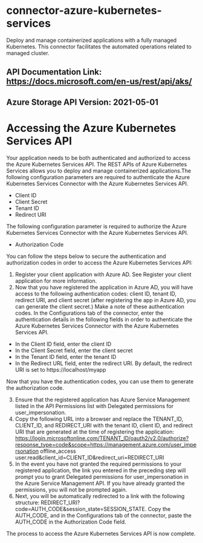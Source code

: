 # connector-azure-kubernetes-services

Deploy and manage containerized applications with a fully managed Kubernetes. This connector facilitates the automated operations related to managed cluster.

## API Documentation Link:  https://docs.microsoft.com/en-us/rest/api/aks/

## Azure Storage API Version: 2021-05-01

# Accessing the Azure Kubernetes Services API

Your application needs to be both authenticated and authorized to access the Azure Kubernetes Services API. The REST APIs of Azure Kubernetes Services allows you to deploy and manage containerized applications.The following configuration parameters are required to authenticate the Azure Kubernetes Services Connector with the Azure Kubernetes Services API.


*  Client ID
*  Client Secret
*  Tenant ID
*  Redirect URI

The following configuration parameter is required to authorize the Azure Kubernetes Services Connector with the Azure Kubernetes Services API.

* Authorization Code

You can follow the steps below to secure the authentication and authorization codes in order to access the Azure Kubernetes Services API:

1.    Register your client application with Azure AD. See Register your client application for more information.
2.    Now that you have registered the application in Azure AD, you will have access to the following authentication codes: client ID, tenant ID, redirect URI, and client secret (after registering the app in Azure AD, you can generate the client secret.) Make a note of these authentication codes. In the Configurations tab of the connector, enter the authentication details in the following fields in order to authenticate the Azure Kubernetes Services Connector with the Azure Kubernetes Services API.

* In the Client ID field, enter the client ID
* In the Client Secret field, enter the client secret
* In the Tenant ID field, enter the tenant ID
* In the Redirect URL field, enter the redirect URI. By default, the redirect URI is set to https://localhost/myapp

Now that you have the authentication codes, you can use them to generate the authorization code.

3.    Ensure that the registered application has Azure Service Management listed in the API Permissions list with Delegated permissions for user_impersonation.
4.    Copy the following URL into a browser and replace the TENANT_ID, CLIENT_ID, and REDIRECT_URI with the tenant ID, client ID, and redirect URI that are generated at the time of registering the application: https://login.microsoftonline.com/TENANT_ID/oauth2/v2.0/authorize?response_type=code&scope=https://management.azure.com/user_impersonation offline_access user.read&client_id=CLIENT_ID&redirect_uri=REDIRECT_URI
5.    In the event you have not granted the required permissions to your registered application, the link you entered in the preceding step will prompt you to grant Delegated permissions for user_impersonation in the Azure Service Management API. If you have already granted the permissions, you will not be prompted again.
6.    Next, you will be automatically redirected to a link with the following structure: REDIRECT_URI?code=AUTH_CODE&session_state=SESSION_STATE. Copy the AUTH_CODE, and in the Configurations tab of the connector, paste the AUTH_CODE in the Authorization Code field.

The process to access the Azure Kubernetes Services API is now complete.

